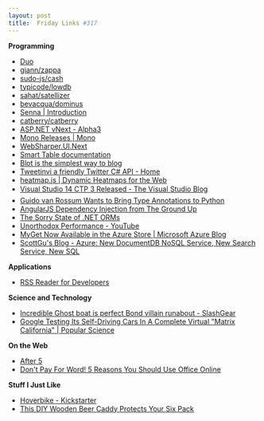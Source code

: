 ```yaml
---
layout: post
title:  Friday Links #317
---
```

**Programming**

  * [Duo](http://duojs.org/)
  * [giann/zappa](https://github.com/giann/zappa)
  * [sudo-js/cash](https://github.com/sudo-js/cash)
  * [typicode/lowdb](https://github.com/typicode/lowdb?utm_source=nodeweekly&utm_medium=email)
  * [sahat/satellizer](https://github.com/sahat/satellizer)
  * [bevacqua/dominus](https://github.com/bevacqua/dominus?)
  * [Senna | Introduction](http://sennajs.com/)
  * [catberry/catberry](https://github.com/catberry/catberry)
  * [ASP.NET vNext - Alpha3](http://davidfowl.com/asp-net-vnext-alpha3/)
  * [Mono Releases | Mono](http://www.mono-project.com/docs/about-mono/releases/)
  * [WebSharper.UI.Next](http://intellifactory.github.io/websharper.ui.next/#home)
  * [Smart Table documentation](http://lorenzofox3.github.io/smart-table-website/)
  * [Blot is the simplest way to blog](https://blot.im/)
  * [Tweetinvi a friendly Twitter C# API - Home](https://tweetinvi.codeplex.com/)
  * [heatmap.js | Dynamic Heatmaps for the Web](http://www.patrick-wied.at/static/heatmapjs/)
  * [Visual Studio 14 CTP 3 Released - The Visual Studio Blog ](http://blogs.msdn.com/b/visualstudio/archive/2014/08/18/visual-studio-14-ctp-3-released.aspx)
  * [Guido van Rossum Wants to Bring Type Annotations to Python](http://www.infoq.com/news/2014/08/python-type-annotation-proposal?utm_campaign=infoq_content&utm_source=infoq&utm_medium=feed&utm_term=global&utm_reader=feedly)
  * [AngularJS Dependency Injection from The Ground Up](http://teropa.info/blog/2014/06/04/angularjs-dependency-injection-from-the-inside-out.html)
  * [The Sorry State of .NET ORMs](http://www.codeguru.com/columns/dotnet/the-sorry-state-of-.net-orms.html)
  * [Unorthodox Performance - YouTube](https://www.youtube.com/watch?v=NthmeLEhDDM)
  * [MyGet Now Available in the Azure Store | Microsoft Azure Blog](http://azure.microsoft.com/blog/2014/08/19/myget-now-available-in-the-azure-store/)
  * [ScottGu's Blog - Azure: New DocumentDB NoSQL Service, New Search Service, New SQL](https://weblogs.asp.net/scottgu/azure-new-documentdb-nosql-service-new-search-service-new-sql-alwayson-vm-template-and-more)

**Applications**

  * [RSS Reader for Developers](http://www.rssheap.com/?utm_source=syndicate&utm_medium=post&utm_campaign=css-tricks)

**Science and Technology**

  * [Incredible Ghost boat is perfect Bond villain runabout - SlashGear](http://www.slashgear.com/incredible-ghost-boat-is-perfect-bond-villain-runabout-22342429/)
  * [Google Testing Its Self-Driving Cars In A Complete Virtual "Matrix California" | Popular Science](http://www.popsci.com/article/cars/google-creates-matrix-style-version-california-test-its-self-driving-cars)

**On the Web**

  * [After 5](http://darobin.github.io/after5/?utm_source=html5weekly&utm_medium=email)
  * [Don't Pay For Word! 5 Reasons You Should Use Office Online](http://www.makeuseof.com/tag/dont-pay-word-5-reasons-use-office-online/)

**Stuff I Just Like**

  * [Hoverbike - Kickstarter](https://www.kickstarter.com/projects/1524806320/hoverbike?ref=nav_search)
  * [This DIY Wooden Beer Caddy Protects Your Six Pack](http://lifehacker.com/this-diy-wooden-beer-caddy-protects-your-six-pack-1619650901)  
  


